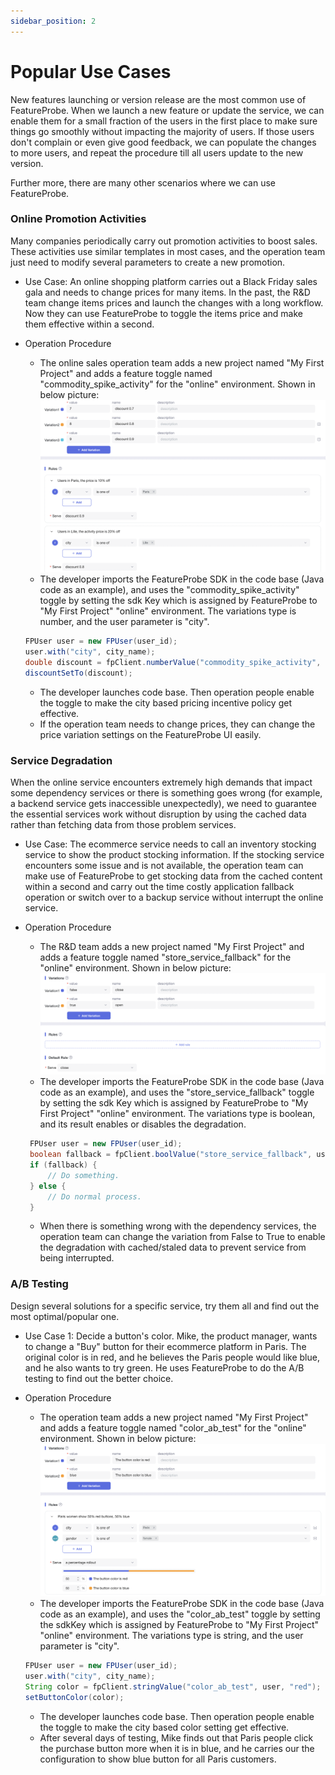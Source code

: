 ```yaml
---
sidebar_position: 2
---
```


# Popular Use Cases
New features launching or version release are the most common use of FeatureProbe. When we launch a new feature or update the service, we can enable them for a small fraction of the users in the first place to make sure things go 
smoothly without impacting the majority of users. If those users don't complain or even give good feedback, we 
can populate the changes to more users, and repeat the procedure till all users update to the new version.

Further more, there are many other scenarios where we can use FeatureProbe.
### Online Promotion Activities
 
 Many companies periodically carry out promotion activities to boost sales. 
These activities use similar templates in most cases, and the operation team just need to modify several parameters to create a new promotion.

- Use Case: An online shopping platform carries out a Black Friday sales gala and needs to change prices for many 
   items. In the past, the R&D team change items prices and launch the changes with a long workflow. Now they can use 
   FeatureProbe to toggle the items price and make them effective within a second.

- Operation Procedure
   
     * The online sales operation team adds a new project named "My First Project" and adds a feature toggle 
   named "commodity\_spike\_activity" for the "online" environment. Shown in below picture:
   ![commodity spike activity screenshot](/commodity_spike_activity.png)
    * The developer imports the FeatureProbe SDK in the code base (Java code as an example), and uses the "commodity\_spike\_activity" toggle 
   by setting the sdk Key which is assigned by FeatureProbe to "My First Project" "online" environment. 
   The variations type is number, and the user parameter is "city". 
  
    ```java
   FPUser user = new FPUser(user_id);
   user.with("city", city_name);
   double discount = fpClient.numberValue("commodity_spike_activity", user, 1.0);
   discountSetTo(discount);
    ```
  
   * The developer launches code base. Then operation people enable the toggle to make the city based pricing incentive
   policy get effective.
   * If the operation team needs to change prices, they can change the price variation settings on the FeatureProbe UI easily.

### Service Degradation

When the online service encounters extremely high demands that impact some dependency services 
or there is something goes wrong (for example, a backend service gets inaccessible unexpectedly), we need to guarantee 
the essential services work without disruption by using the cached data rather than fetching data from those problem services.

- Use Case: The ecommerce service needs to call an inventory stocking service to show the product stocking information.
   If the stocking service encounters some issue and is not available, the operation team can make use of FeatureProbe to 
   get stocking data from the cached content within a second and carry out the time costly application fallback operation 
   or switch over to a backup service without interrupt the online service.
   
- Operation Procedure
   * The R&D team adds a new project named "My First Project" and adds a feature toggle 
   named "store\_service\_fallback" for the "online" environment. Shown in below picture:
   ![storage service fallback screenshot](/store_service_fallback.png)
   * The developer imports the FeatureProbe SDK in the code base (Java code as an example), and uses the "store\_service\_fallback" toggle 
   by setting the sdk Key which is assigned by FeatureProbe to "My First Project" "online" environment. 
   The variations type is boolean, and its result enables or disables the degradation.  
  
   ```java
    FPUser user = new FPUser(user_id);
    boolean fallback = fpClient.boolValue("store_service_fallback", user, false);
    if (fallback) {
    	// Do something.
    } else {
    	// Do normal process.
    }
   ```
		   
   * When there is something wrong with the dependency services, the operation team can change the variation from False to 
   True to enable the degradation with cached/staled data to prevent service from being interrupted.

### A/B Testing

Design several solutions for a specific service, try them all and find out the most optimal/popular one.
 
- Use Case 1: Decide a button's color. Mike, the product manager, wants to change a "Buy" button for their ecommerce 
   platform in Paris. The original color is in red, and he believes the Paris people would like blue, and he also wants 
   to try green. He uses FeatureProbe to do the A/B testing to find out the better choice.
- Operation Procedure
   * The operation team adds a new project named "My First Project" and adds a feature toggle 
   named "color\_ab\_test" for the "online" environment. Shown in below picture:
   ![AB test screenshot](/color_ab_test.png)
   * The developer imports the FeatureProbe SDK in the code base (Java code as an example), and uses the "color\_ab\_test" toggle 
   by setting the sdkKey which is assigned by FeatureProbe to "My First Project" "online" environment. 
   The variations type is string, and the user parameter is "city". 
   
	```java
    FPUser user = new FPUser(user_id);
    user.with("city", city_name);
    String color = fpClient.stringValue("color_ab_test", user, "red");
    setButtonColor(color);
	```
	   
   * The developer launches code base. Then operation people enable the toggle to make the city based color setting
   get effective.
   * After several days of testing, Mike finds out that Paris people click the purchase button more when it is in blue,
   and he carries our the configuration to show blue button for all Paris customers.

